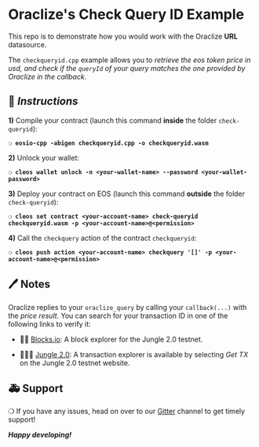 # Oraclize's Check Query ID Example 

This repo is to demonstrate how you would work with the Oraclize **URL** datasource.

The `checkqueryid.cpp` example allows you to *retrieve the eos token price in usd, and check if the `queryId` of
your query matches the one provided by Oraclize in the callback*.

## :page_with_curl: *Instructions*

**1)** Compile your contract (launch this command **inside** the folder `check-queryid`):

**`❍ eosio-cpp -abigen checkqueryid.cpp -o checkqueryid.wasm`**

**2)** Unlock your wallet:

**`❍ cleos wallet unlock -n <your-wallet-name> --password <your-wallet-password>`**

**3)** Deploy your contract on EOS (launch this command **outside** the folder `check-queryid`):

**`❍ cleos set contract <your-account-name> check-queryid checkqueryid.wasm -p <your-account-name>@<permission>`**

**4)** Call the `checkquery` action of the contract `checkqueryid`:

**`❍ cleos push action <your-account-name> checkquery '[]' -p <your-account-name>@<permission>`**

## :pen: Notes

Oraclize replies to your `oraclize_query` by calling your `callback(...)` with the *price result*.
You can search for your transaction ID in one of the following links to verify it:

* :mag_right::ledger: [Blocks.io](https://jungle.bloks.io/): A block explorer for the Jungle 2.0 testnet.

* :palm_tree::lion::palm_tree: [Jungle 2.0](https://monitor.jungletestnet.io/#home): A transaction explorer is available by selecting *Get TX* on the Jungle 2.0 testnet website.

## :ambulance: Support

❍  If you have any issues, head on over to our [Gitter](https://gitter.im/oraclize/eos-api) channel to get timely support!

***Happy developing!***
